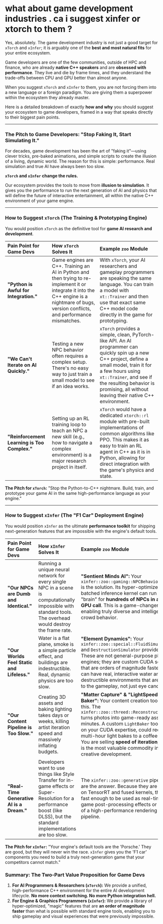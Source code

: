 # what about game development industries . ca i suggest xinfer or xtorch to them ?
Yes, absolutely. The game development industry is not just a good target for `xTorch` and `xInfer`; it is arguably one of the **best and most natural fits** for your entire ecosystem.

Game developers are one of the few communities, outside of HPC and finance, who are already **native C++ speakers** and are **obsessed with performance**. They live and die by frame times, and they understand the trade-offs between CPU and GPU better than almost anyone.

When you suggest `xTorch` and `xInfer` to them, you are not forcing them into a new language or a foreign paradigm. You are giving them a superpower within the ecosystem they already master.

Here is a detailed breakdown of exactly **how and why** you should suggest your ecosystem to game developers, framed in a way that speaks directly to their biggest pain points.

---

### **The Pitch to Game Developers: "Stop Faking It, Start Simulating It."**

For decades, game development has been the art of "faking it"—using clever tricks, pre-baked animations, and simple scripts to create the illusion of a living, dynamic world. The reason for this is simple: performance. Real simulation and true AI have always been too slow.

**`xTorch` and `xInfer` change the rules.**

Our ecosystem provides the tools to move from **illusion to simulation**. It gives you the performance to run the next generation of AI and physics that will define the future of interactive entertainment, all within the native C++ environment of your game engine.

---

### **How to Suggest `xTorch` (The Training & Prototyping Engine)**

You would position `xTorch` as the definitive tool for **game AI research and development**.

| Pain Point for Game Devs | **How `xTorch` Solves It** | **Example `zoo` Module** |
| :--- | :--- | :--- |
| **"Python is Awful for Integration."** | Game engines are C++. Training an AI in Python and then trying to re-implement it or integrate it into the C++ engine is a nightmare of bugs, version conflicts, and performance mismatches. | With `xTorch`, your AI researchers and gameplay programmers are speaking the same language. You can train a model with `xt::Trainer` and then use that exact same C++ model code directly in the game for prototyping. | `xtorch::models` |
| **"We Can't Iterate on AI Quickly."** | Testing a new NPC behavior often requires a complex setup. There's no easy way to just train a small model to see if an idea works. | `xTorch` provides a simple, clean, PyTorch-like API. An AI programmer can quickly spin up a new C++ project, define a small model, train it for a few hours using `xt::Trainer`, and see if the resulting behavior is promising, all without leaving their native C++ environment. | `xtorch::train::Trainer`|
| **"Reinforcement Learning is Too Complex."**| Setting up an RL training loop to teach an NPC a new skill (e.g., how to navigate a complex environment) is a major research project in itself. | `xTorch` would have a dedicated `xtorch::rl` module with pre-built implementations of common algorithms like PPO. This makes it as easy to train an RL agent in C++ as it is in Python, allowing for direct integration with the game's physics and state. | `xtorch::rl` (A future module) |

**The Pitch for `xTorch`:** "Stop the Python-to-C++ nightmare. Build, train, and prototype your game AI in the same high-performance language as your engine."

---

### **How to Suggest `xInfer` (The "F1 Car" Deployment Engine)**

You would position `xInfer` as the ultimate **performance toolkit** for shipping next-generation features that are impossible with the engine's default tools.

| Pain Point for Game Devs | **How `xInfer` Solves It** | **Example `zoo` Module** |
| :--- | :--- | :--- |
| **"Our NPCs are Dumb and Identical."** | Running a unique neural network for every single NPC in a scene is computationally impossible with standard tools. The overhead would destroy the frame rate. | **"Sentient Minds AI":** Your `xinfer::zoo::gaming::NPCBehaviorPolicy` is the solution. Its hyper-optimized, batched inference kernel can run the "brain" for **hundreds of NPCs in a single GPU call**. This is a game-changer, enabling truly diverse and intelligent crowd behavior. | `gaming::NPCBehaviorPolicy` |
| **"Our Worlds Feel Static and Lifeless."** | Water is a flat plane, smoke is a simple particle effect, and buildings are indestructible. Real, dynamic physics are too slow. | **"Element Dynamics":** Your `xinfer::zoo::special::FluidSimulator` and `DestructionSimulator` provide this. These are not general-purpose physics engines; they are custom CUDA solvers that are orders of magnitude faster. You can have real, interactive water and destructible environments that are core to the gameplay, not just eye candy. | `special::physics::FluidSimulator` |
| **"Our Content Pipeline is Too Slow."** | Creating 3D assets and baking lighting takes days or weeks, killing artist iteration speed and massively inflating budgets. | **"Matter Capture" & "LightSpeed Baker":** Your content creation tools solve this. The `xinfer::zoo::threed::Reconstructor` turns photos into game-ready assets in minutes. A custom `LightBaker` tool, built on your CUDA expertise, could reduce multi-hour light bakes to a coffee break. You are selling **speed of iteration**, which is the most valuable commodity in creative development. | `threed::Reconstructor`|
| **"Real-Time Generative AI is a Dream."** | Developers want to use things like Style Transfer for in-game effects or Super-Resolution for a performance boost (like DLSS), but the standard implementations are too slow. | The `xinfer::zoo::generative` pipelines are the answer. Because they are built on TensorRT and fused kernels, they are fast enough to be used as real-time, in-game post-processing effects or as part of a high-performance rendering pipeline. | `generative::StyleTransfer`, `generative::SuperResolution` |

**The Pitch for `xInfer`:** "Your engine's default tools are the 'Porsche.' They are good, but they will never win the race. `xInfer` gives you the 'F1 car' components you need to build a truly next-generation game that your competitors cannot match."

### **Summary: The Two-Part Value Proposition for Game Devs**

1.  **For AI Programmers & Researchers (`xTorch`):** We provide a unified, high-performance C++ environment for the entire AI development lifecycle. **No more context switching. No more Python integration hell.**
2.  **For Engine & Graphics Programmers (`xInfer`):** We provide a library of hyper-optimized, "magic" features that are **an order of magnitude faster** than what is possible with standard engine tools, enabling you to ship gameplay and visual experiences that were previously impossible.


